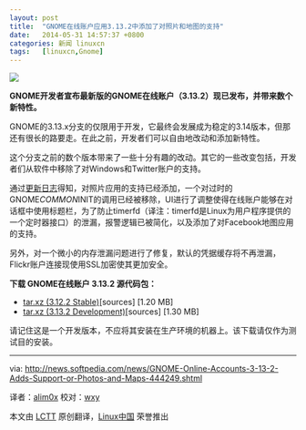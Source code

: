 ```yaml
---
layout: post
title:	"GNOME在线账户应用3.13.2中添加了对照片和地图的支持"
date:	2014-05-31 14:57:37 +0800 
categories:	新闻 linuxcn 
tags:	[linuxcn,Gnome]
---
```



![](/Asserts/Images//attachment/album/201405/31/145739s82x8x27x5hzw0w2.jpg)


**GNOME开发者宣布最新版的GNOME在线账户（3.13.2）现已发布，并带来数个新特性。**


GNOME的3.13.x分支的仅限用于开发，它最终会发展成为稳定的3.14版本，但那还有很长的路要走。在此之前，开发者们可以自由地改动和添加新特性。


这个分支之前的数个版本带来了一些十分有趣的改动。其它的一些改变包括，开发者们从软件中移除了对Windows和Twitter账户的支持。


通过[更新日志](http://ftp.acc.umu.se/pub/GNOME/sources/gnome-online-accounts/3.13/gnome-online-accounts-3.13.2.news)得知，对照片应用的支持已经添加，一个对过时的GNOME*COMMON*INIT的调用已经被移除，UI进行了调整使得在线账户能够在对话框中使用标题栏，为了防止timerfd（译注：timerfd是Linux为用户程序提供的一个定时器接口）的泄漏，报警逻辑已被简化，以及添加了对Facebook地图应用的支持。


另外，对一个微小的内存泄漏问题进行了修复，默认的凭据缓存将不再泄漏，Flickr账户连接现使用SSL加密使其更加安全。


**下载 GNOME在线账户 3.13.2 源代码包：**


* [tar.xz (3.12.2 Stable)](http://ftp.acc.umu.se/pub/GNOME/sources/gnome-online-accounts/3.12/gnome-online-accounts-3.12.2.tar.xz)[sources] [1.20 MB]
* [tar.xz (3.13.2 Development)](http://ftp.acc.umu.se/pub/GNOME/sources/gnome-online-accounts/3.13/gnome-online-accounts-3.13.2.tar.xz)[sources] [1.30 MB]


请记住这是一个开发版本，不应将其安装在生产环境的机器上。该下载请仅作为测试目的安装。




---


via: <http://news.softpedia.com/news/GNOME-Online-Accounts-3-13-2-Adds-Support-or-Photos-and-Maps-444249.shtml>


译者：[alim0x](https://github.com/alim0x) 校对：[wxy](https://github.com/wxy)


本文由 [LCTT](https://github.com/LCTT/TranslateProject) 原创翻译，[Linux中国](http://linux.cn/) 荣誉推出
